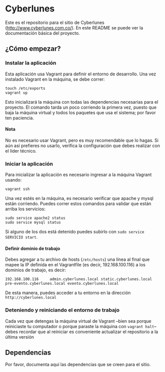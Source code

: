 # Cyberlunes
Este es el repositorio para el sitio de Cyberlunes (http://www.cyberlunes.com.co/). En este README se puede ver la documentación básica del proyecto.

## ¿Cómo empezar?

### Instalar la aplicación
Esta aplicación usa Vagrant para definir el entorno de desarrollo. Una vez instalado Vagrant en la máquina, se debe correr:

```
touch /etc/exports
vagrant up
```

Esto inicializará la máquina con todas las dependencias necesarias para el proyecto. El comando tarda un poco corriendo la primera vez, puesto que baja la máquina virtual y todos los paquetes que usa el sistema; por favor ten paciencia.

#### Nota
No es necesario usar Vagrant, pero es muy recomendable que lo hagas. Si aún así prefieres no usarlo, verifica la configuración que debes realizar con el líder técnico.

### Iniciar la aplicación
Para inicializar la aplicación es necesario ingresar a la máquina Vagrant usando:

```
vagrant ssh
```

Una vez estés en la máquina, es necesario verificar que apache y mysql están corriendo. Puedes correr estos comandos para validar que están arriba los servicios:

```
sudo service apache2 status
sudo service mysql status
```

Si alguno de los dos está detenido puedes subirlo con `sudo service SERVICIO start`.

#### Definir dominio de trabajo
Debes agregar a tu archivo de hosts (`/etc/hosts`) una línea al final que mapee la IP definida en el Vagrantfile (es decir, 192.168.100.116) a los dominios de trabajo, es decir:

```
192.168.100.116 	admin.cyberlunes.local static.cyberlunes.local pre-evento.cyberlunes.local evento.cyberlunes.local
```

De esta manera, puedes acceder a tu entorno en la dirección `http://cyberlunes.local`


### Deteniendo y reiniciando el entorno de trabajo

Cada vez que detengas la máquina virtual de Vagrant –bien sea porque reiniciaste tu computador o porque paraste la máquina con `vagrant halt`– debes recordar que al reiniciar es conveniente actualizar el repositorio a la última versión

## Dependencias
Por favor, documenta aquí las dependencias que se creen para el sitio.
